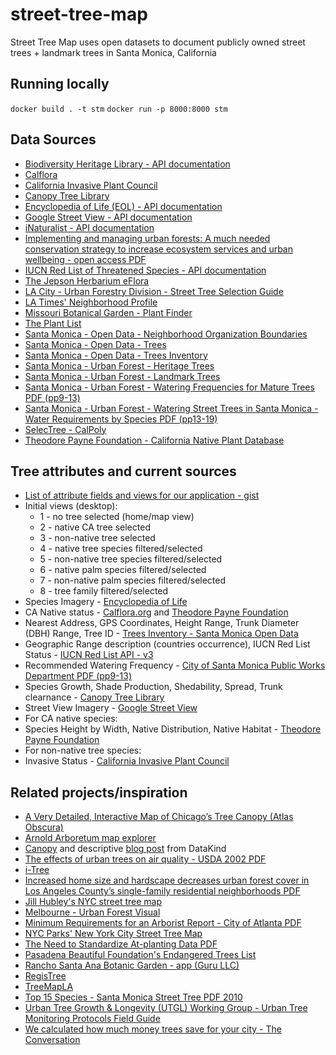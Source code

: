 # street-tree-map

Street Tree Map uses open datasets to document publicly owned street trees + landmark trees in Santa Monica, California

## Running locally
`docker build . -t stm`
`docker run -p 8000:8000 stm`

## Data Sources
* [Biodiversity Heritage Library - API documentation](https://www.biodiversitylibrary.org/api2/docs/docs.html)
* [Calflora](http://www.calflora.org/)
* [California Invasive Plant Council](http://www.cal-ipc.org/plants/inventory/)
* [Canopy Tree Library](https://canopy.org/tree-info/canopy-tree-library/)
* [Encyclopedia of Life (EOL) - API documentation](http://eol.org/api)
* [Google Street View - API documentation](https://developers.google.com/maps/documentation/streetview/)
* [iNaturalist - API documentation](https://www.inaturalist.org/pages/api+reference)
* [Implementing and managing urban forests: A much needed conservation strategy to increase ecosystem services and urban wellbeing - open access PDF](https://www.sciencedirect.com/science/article/pii/S0304380017300960?via%3Dihub)
* [IUCN Red List of Threatened Species - API documentation](http://apiv3.iucnredlist.org/)
* [The Jepson Herbarium eFlora](http://ucjeps.berkeley.edu/eflora/)
* [LA City - Urban Forestry Division - Street Tree Selection Guide](http://bss.lacity.org/urbanforestry/streettreeselectionguide.htm)
* [LA Times' Neighborhood Profile](http://maps.latimes.com/neighborhoods/neighborhood/santa-monica/)
* [Missouri Botanical Garden - Plant Finder](http://www.missouribotanicalgarden.org/plantfinder/plantfindersearch.aspx)
* [The Plant List](http://www.theplantlist.org/)
* [Santa Monica - Open Data - Neighborhood Organization Boundaries](https://data.smgov.net/Public-Assets/Neighborhood-Organization-Boundaries/juzu-tcbz/data)
* [Santa Monica - Open Data - Trees](https://data.smgov.net/Public-Assets/Trees/ekya-mi9c)
* [Santa Monica - Open Data - Trees Inventory](https://data.smgov.net/Public-Assets/Trees-Inventory/w8ue-6cnd)
* [Santa Monica - Urban Forest - Heritage Trees](https://www.smgov.net/Portals/UrbanForest/content.aspx?id=53687092939)
* [Santa Monica - Urban Forest - Landmark Trees](https://www.smgov.net/Portals/UrbanForest/content.aspx?id=53687091867)
* [Santa Monica - Urban Forest - Watering Frequencies for Mature Trees PDF (pp9-13)](https://www.smgov.net/uploadedFiles/Portals/UrbanForest/FINAL%20Trees%20Watering%20Guidelines.pdf)
* [Santa Monica - Urban Forest - Watering Street Trees in Santa Monica - Water Requirements by Species PDF (pp13-19)](https://www.smgov.net/uploadedFiles/Portals/UrbanForest/Maintenance/WateringStreetTrees.pdf)
* [SelecTree - CalPoly](https://selectree.calpoly.edu/)
* [Theodore Payne Foundation - California Native Plant Database](http://www.theodorepayne.org/mediawiki/index.php?title=California_Native_Plant_Library)

## Tree attributes and current sources
* [List of attribute fields and views for our application - gist](https://gist.github.com/Reltre/6554dfc430986803553d84742f1b88a9)
* Initial views (desktop): 
  * 1 - no tree selected (home/map view)
  * 2 - native CA tree selected
  * 3 - non-native tree selected 
  * 4 - native tree species filtered/selected
  * 5 - non-native tree species filtered/selected
  * 6 - native palm species filtered/selected 
  * 7 - non-native palm species filtered/selected
  * 8 - tree family filtered/selected
* Species Imagery - [Encyclopedia of Life](http://eol.org/api)
* CA Native status - [Calflora.org](www.calflora.org) and [Theodore Payne Foundation](http://www.theodorepayne.org/mediawiki/index.php?title=California_Native_Plant_Library)
* Nearest Address, GPS Coordinates, Height Range, Trunk Diameter (DBH) Range, Tree ID - [Trees Inventory - Santa Monica Open Data](https://data.smgov.net/Public-Assets/Trees-Inventory/w8ue-6cnd)
* Geographic Range description (countries occurrence), IUCN Red List Status - [IUCN Red List API - v3](http://apiv3.iucnredlist.org/)
* Recommended Watering Frequency - [City of Santa Monica Public Works Department PDF (pp9-13)](https://www.smgov.net/uploadedFiles/Portals/UrbanForest/FINAL%20Trees%20Watering%20Guidelines.pdf)
* Species Growth, Shade Production, Shedability, Spread, Trunk clearnance - [Canopy Tree Library](https://canopy.org/tree-info/canopy-tree-library/)
* Street View Imagery - [Google Street View](https://developers.google.com/maps/documentation/streetview/)
* For CA native species: 
* Species Height by Width, Native Distribution, Native Habitat - [Theodore Payne Foundation](http://www.theodorepayne.org/mediawiki/index.php?title=California_Native_Plant_Library)
* For non-native tree species:
* Invasive Status - [California Invasive Plant Council](https://www.cal-ipc.org/plants/inventory/)

## Related projects/inspiration
* [A Very Detailed, Interactive Map of Chicago’s Tree Canopy (Atlas Obscura)](https://www.atlasobscura.com/articles/chicago-tree-canopy-map-2017)
* [Arnold Arboretum map explorer](https://arboretum.harvard.edu/explorer/?utm_source=topnav&utm_medium=nav&utm_campaign=top-menu-map)
* [Canopy](https://github.com/seeread/canopy) and descriptive [blog post](http://www.datakind.org/projects/out-on-a-limb-for-data) from DataKind
* [The effects of urban trees on air quality - USDA 2002 PDF](https://www.nrs.fs.fed.us/units/urban/local-resources/downloads/Tree_Air_Qual.pdf)
* [i-Tree](https://www.itreetools.org/)
* [Increased home size and hardscape decreases urban forest cover in Los Angeles County’s single-family residential neighborhoods PDF](http://johnwilson.usc.edu/wp-content/uploads/2018/03/Increased-home-size-and-hardscape-decreases-urban-forest-cover-in-Los-Angeles-Countys-single-family-residential-neighborhoods.pdf)
* [Jill Hubley's NYC street tree map](https://github.com/jhubley/street-trees)
* [Melbourne - Urban Forest Visual](http://melbourneurbanforestvisual.com.au/)
* [Minimum Requirements for an Arborist Report - City of Atlanta PDF](https://www.atlantaga.gov/home/showdocument?id=20151)
* [NYC Parks' New York City Street Tree Map](https://tree-map.nycgovparks.org/)
* [The Need to Standardize At-planting Data PDF](https://urbanforestry.indiana.edu/doc/publications/2015-need-to-standardize.pdf)
* [Pasadena Beautiful Foundation's Endangered Trees List](http://www.pasadenabeautiful.org/green-links/endangered-trees-list/)
* [Rancho Santa Ana Botanic Garden - app (Guru LLC)](https://itunes.apple.com/us/app/rancho-santa-ana-botanic-garde/id1389785599?mt=8)
* [RegisTree](http://www.vision.caltech.edu/registree/)
* [TreeMapLA](https://www.opentreemap.org/latreemap/map/)
* [Top 15 Species - Santa Monica Street Tree PDF 2010](http://gismap.santa-monica.org/GISMaps/pdf/trees.pdf)
* [Urban Tree Growth & Longevity (UTGL) Working Group - Urban Tree Monitoring Protocols Field Guide](http://www.urbantreegrowth.org/field-guide.html)
* [We calculated how much money trees save for your city - The Conversation](http://theconversation.com/we-calculated-how-much-money-trees-save-for-your-city-95198)
